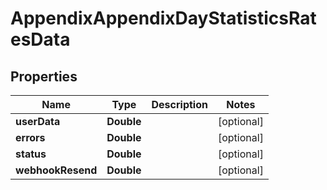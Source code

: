 

# AppendixAppendixDayStatisticsRatesData


## Properties

| Name | Type | Description | Notes |
|------------ | ------------- | ------------- | -------------|
|**userData** | **Double** |  |  [optional] |
|**errors** | **Double** |  |  [optional] |
|**status** | **Double** |  |  [optional] |
|**webhookResend** | **Double** |  |  [optional] |



